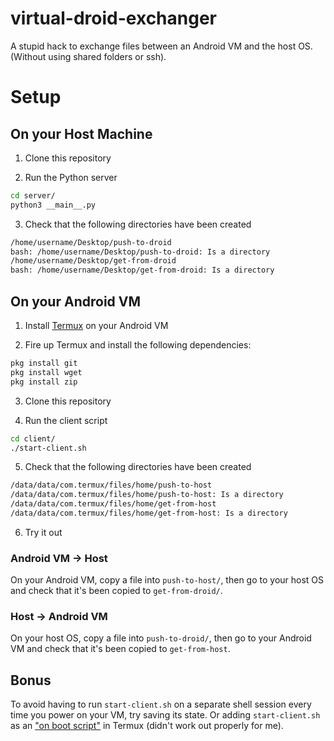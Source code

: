 # virtual-droid-exchanger

A stupid hack to exchange files between an Android VM and the host OS. (Without using shared folders or ssh).


# Setup

## On your Host Machine

1. Clone this repository

2. Run the Python server 

```bash
cd server/
python3 __main__.py
```

3. Check that the following directories have been created

``` bash
/home/username/Desktop/push-to-droid
bash: /home/username/Desktop/push-to-droid: Is a directory
/home/username/Desktop/get-from-droid
bash: /home/username/Desktop/get-from-droid: Is a directory
```

## On your Android VM

1. Install <a href="https://termux.com/">Termux</a> on your Android VM

2. Fire up Termux and install the following dependencies:

``` bash
pkg install git
pkg install wget
pkg install zip
```

3. Clone this repository

4. Run the client script

```bash
cd client/
./start-client.sh
```
5. Check that the following directories have been created

``` bash
/data/data/com.termux/files/home/push-to-host
/data/data/com.termux/files/home/push-to-host: Is a directory
/data/data/com.termux/files/home/get-from-host
/data/data/com.termux/files/home/get-from-host: Is a directory
```
6. Try it out

### Android VM -> Host

On your Android VM, copy a file into `push-to-host/`, then go to your host OS and check that it's been copied to `get-from-droid/`.

### Host -> Android VM

On your host OS, copy a file into `push-to-droid/`, then go to your Android VM and check that it's been copied to `get-from-host`.

## Bonus
To avoid having to run `start-client.sh` on a separate shell session every time you power on your VM, try saving its state. Or adding `start-client.sh` as an <a href="https://wiki.termux.com/wiki/Termux:Boot">"on boot script"</a> in Termux (didn't work out properly for me).




